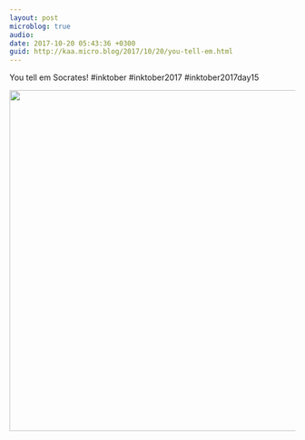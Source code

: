 ```yaml
---
layout: post
microblog: true
audio: 
date: 2017-10-20 05:43:36 +0300
guid: http://kaa.micro.blog/2017/10/20/you-tell-em.html
---
```

You tell em Socrates! #inktober #inktober2017 #inktober2017day15

<img src="https://micro.kaa.bz/uploads/2018/0d52e7d309.jpg" width="600" height="600" />

